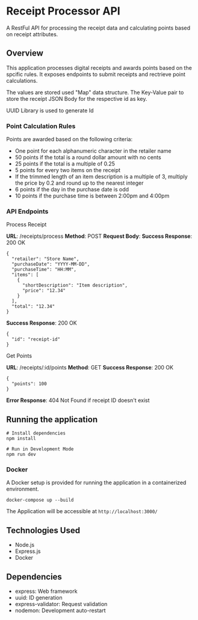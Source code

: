 # Receipt Processor API 

A RestFul API for processing the receipt data and calculating points based on receipt attributes.

## Overview

This application processes digital receipts and awards points based on the spcific rules. It exposes endpoints to submit receipts and rectrieve point calculations.

The values are stored used "Map" data structure. The Key-Value pair to store the receipt JSON Body for the respective id as key.

UUID Library is used to generate Id


### Point Calculation Rules
Points are awarded based on the following criteria:
- One point for each alphanumeric character in the retailer name
- 50 points if the total is a round dollar amount with no cents
- 25 points if the total is a multiple of 0.25
- 5 points for every two items on the receipt
- If the trimmed length of an item description is a multiple of 3, multiply the price by 0.2 and round up to the nearest integer
- 6 points if the day in the purchase date is odd
- 10 points if the purchase time is between 2:00pm and 4:00pm

### API Endpoints

Process Receipt

**URL**: /receipts/process
**Method**: POST
**Request Body**:
**Success Response**: 200 OK

```
{
  "retailer": "Store Name",
  "purchaseDate": "YYYY-MM-DD",
  "purchaseTime": "HH:MM",
  "items": [
    {
      "shortDescription": "Item description",
      "price": "12.34"
    }
  ],
  "total": "12.34"
}
```

**Success Response**: 200 OK

```
{
  "id": "receipt-id"
}
```

Get Points

**URL**: /receipts/:id/points
**Method**: GET
**Success Response**: 200 OK
```
{
  "points": 100
}
```
**Error Response**: 404 Not Found if receipt ID doesn't exist


## Running the application

```
# Install dependencies
npm install

# Run in Development Mode
npm run dev
```

### Docker 
A Docker setup is provided for running the application in a containerized environment.
```
docker-compose up --build
```

The Application will be accessible at 
`http://localhost:3000/`

## Technologies Used
-   Node.js
-   Express.js
-   Docker


## Dependencies
- express: Web framework
- uuid: ID generation
- express-validator: Request validation 
- nodemon: Development auto-restart